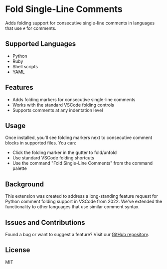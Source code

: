 # Fold Single-Line Comments

Adds folding support for consecutive single-line comments in languages that use `#` for comments.

## Supported Languages
- Python
- Ruby
- Shell scripts
- YAML

## Features
- Adds folding markers for consecutive single-line comments
- Works with the standard VSCode folding controls
- Supports comments at any indentation level

## Usage
Once installed, you'll see folding markers next to consecutive comment blocks in supported files. You can:
- Click the folding marker in the gutter to fold/unfold
- Use standard VSCode folding shortcuts
- Use the command "Fold Single-Line Comments" from the command palette

## Background
This extension was created to address a long-standing feature request for Python comment folding support in VSCode from 2022. We've extended the functionality to other languages that use similar comment syntax.

## Issues and Contributions
Found a bug or want to suggest a feature? Visit our [GitHub repository](https://github.com/teamleaderleo/fold-single-line-comments).

## License
MIT